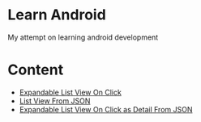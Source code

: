 # Learn Android

My attempt on learning android development

# Content
- [Expandable List View On Click](https://github.com/kimiamania/learn-android/tree/master/ExpandableListView)
- [List View From JSON](https://github.com/kimiamania/learn-android/tree/master/Listview)
- [Expandable List View On Click as Detail From JSON](https://github.com/kimiamania/learn-android/tree/master/ListviewJson)
